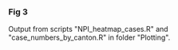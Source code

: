 ### Fig 3

Output from scripts "NPI_heatmap_cases.R" and "case_numbers_by_canton.R" in folder "Plotting".
